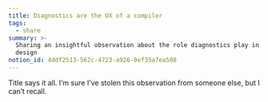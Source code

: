 ```yaml
---
title: Diagnostics are the UX of a compiler
tags:
  - share
summary: >-
  Sharing an insightful observation about the role diagnostics play in compiler
  design
notion_id: 4ddf2513-562c-4723-a926-0ef35a7ea508
---
```

Title says it all. I’m sure I’ve stolen this observation from someone else, but I can’t recall.
